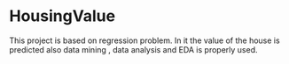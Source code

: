 # HousingValue
This project is based on regression problem. In it the value of the house is predicted also data mining , data analysis and EDA is properly used.
